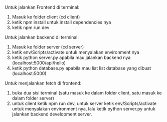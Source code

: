 Untuk jalankan Frontend di terminal:
1. Masuk ke folder client (cd client)
2. ketik npm install untuk install dependencies nya
3. ketik npm run dev

Untuk jalankan backend di terminal:
1. Masuk ke folder server (cd server)
2. ketik env/Scripts/activate untuk menyalakan environment nya
3. ketik python server.py apabila mau jalankan backend nya (localhost:5000/api/hello)
4. ketik python database.py apabila mau liat list database yang dibuat (localhost:5000)

Untuk menjalankan fetch di frontend:
1. buka dua sisi terminal (satu masuk ke dalam folder client, satu masuk ke dalam folder server)
2. untuk client ketik npm run dev, untuk server ketik env/Scripts/activate untuk menyalakan environment nya, lalu ketik python server.py untuk jalankan backend development server.
